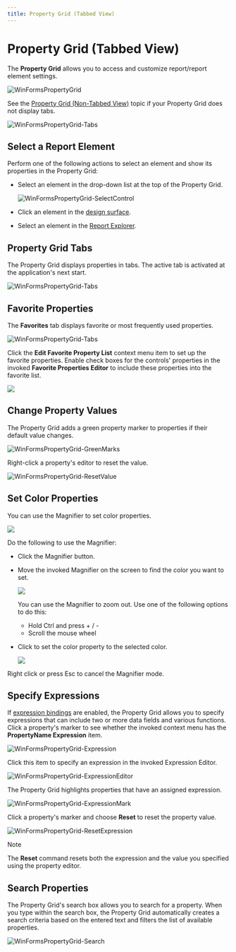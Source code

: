 ```yaml
---
title: Property Grid (Tabbed View)
---
```

# Property Grid (Tabbed View)

The **Property Grid** allows you to access and customize report/report element settings.

![WinFormsPropertyGrid](../../../../../images/eurd-win-WinFormsPropertyGrid.png)

See the [Property Grid (Non-Tabbed View)](property-grid-non-tabbed-view.md) topic if your Property Grid does not display tabs.

![WinFormsPropertyGrid-Tabs](../../../../../images/eurd-win-property-grid-nontabbed-view-tabbed-topic.png)

## Select a Report Element

Perform one of the following actions to select an element and show its properties in the Property Grid:

* Select an element in the drop-down list at the top of the Property Grid.

	![WinFormsPropertyGrid-SelectControl](../../../../../images/eurd-win-PropertyEditor-SelectControl.png)

* Click an element in the [design surface](../../first-look-at-the-report-designer.md).
* Select an element in the [Report Explorer](report-explorer.md).

## Property Grid Tabs

The Property Grid displays properties in tabs. The active tab is activated at the application's next start.

![WinFormsPropertyGrid-Tabs](../../../../../images/eurd-win-PropertyGrid-Tabs.png)

## Favorite Properties

The **Favorites** tab displays favorite or most frequently used properties.

![WinFormsPropertyGrid-Tabs](../../../../../images/eurd-win-PropertyGrid-Favorites.png)

Click the **Edit Favorite Property List** context menu item to set up the favorite properties. Enable check boxes for the controls' properties in the invoked **Favorite Properties Editor** to include these properties into the favorite list.

![](../../../../../images/eurd-win-favorite-properties-editor.png)

## Change Property Values

The Property Grid adds a green property marker to properties if their default value changes.

![WinFormsPropertyGrid-GreenMarks](../../../../../images/eurd-win-PropertyGrid-GreenMarks.png)

Right-click a property's editor to reset the value.

![WinFormsPropertyGrid-ResetValue](../../../../../images/eurd-win-FormsPropertyGrid-ResetValue.png)

## Set Color Properties

You can use the Magnifier to set color properties.

![](../../../../../images/eurd-win-magnifier-button.png)

Do the following to use the Magnifier:

- Click the Magnifier button.
- Move the invoked Magnifier on the screen to find the color you want to set.

	![](../../../../../images/eurd-win-magnifier-get-color.png)

	You can use the Magnifier to zoom out. Use one of the following options to do this:

	- Hold Ctrl and press + / -
	- Scroll the mouse wheel

- Click to set the color property to the selected color.

	![](../../../../../images/eurd-win-magnifier-set-color.png)

Right click or press Esc to cancel the Magnifier mode.

## Specify Expressions

If [expression bindings](../../use-expressions/data-binding-modes.md) are enabled, the Property Grid allows you to specify expressions that can include two or more data fields and various functions. Click a property's marker to see whether the invoked context menu has the **PropertyName Expression** item.

![WinFormsPropertyGrid-Expression](../../../../../images/eurd-win-PropertyGrid-Expression.png)

Click this item to specify an expression in the invoked Expression Editor.

![WinFormsPropertyGrid-ExpressionEditor](../../../../../images/eurd-win-PropertyGrid-ExpressionEditor.png)

The Property Grid highlights properties that have an assigned expression.

![WinFormsPropertyGrid-ExpressionMark](../../../../../images/eurd-win-PropertyGrid-ExpressionMark.png)

Click a property's marker and choose **Reset** to reset the property value.

![WinFormsPropertyGrid-ResetExpression](../../../../../images/eurd-win-PropertyGrid-ResetExpression.png)

> [!Note]
> The **Reset** command resets both the expression and the value you specified using the property editor.

## Search Properties

The Property Grid's search box allows you to search for a property. When you type within the search box, the Property Grid automatically creates a search criteria based on the entered text and filters the list of available properties.

![WinFormsPropertyGrid-Search](../../../../../images/eurd-win-PropertyGrid-Search.png)
